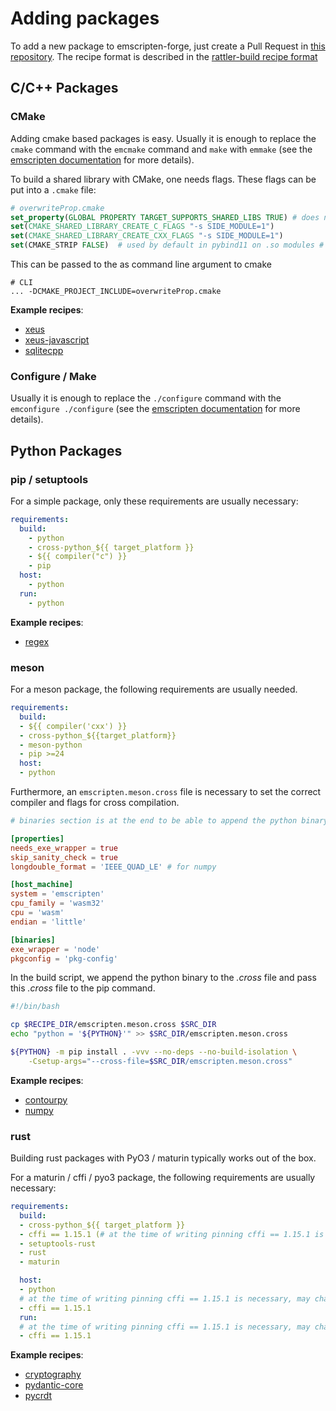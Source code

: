 # Adding packages

To add a new package to emscripten-forge, just create a Pull Request in [this repository](https://github.com/emscripten-forge/recipes/pulls).
The recipe format is described in the [rattler-build recipe format](https://github.com/prefix-dev/rattler-build?tab=readme-ov-file#the-recipe-format)


## C/C++ Packages
### CMake

Adding cmake based packages is easy. Usually it is enough to replace the `cmake` command with the `emcmake` command and
`make` with `emmake` (see the [emscripten documentation](https://emscripten.org/docs/compiling/Building-Projects.html#integrating-with-a-build-system) for more details).

To build a shared library with CMake, one needs  flags.
These flags can be put into a `.cmake` file:
```CMake
# overwriteProp.cmake
set_property(GLOBAL PROPERTY TARGET_SUPPORTS_SHARED_LIBS TRUE) # does not need to be global :)
set(CMAKE_SHARED_LIBRARY_CREATE_C_FLAGS "-s SIDE_MODULE=1")
set(CMAKE_SHARED_LIBRARY_CREATE_CXX_FLAGS "-s SIDE_MODULE=1")
set(CMAKE_STRIP FALSE)  # used by default in pybind11 on .so modules # only for needed when using pybind11
```

This can be passed to the as command line argument to cmake
```
# CLI
... -DCMAKE_PROJECT_INCLUDE=overwriteProp.cmake
```


**Example recipes**:

* [xeus](https://github.com/emscripten-forge/recipes/tree/main/recipes/recipes_emscripten/xeus)
* [xeus-javascript](https://github.com/emscripten-forge/recipes/tree/main/recipes/recipes_emscripten/xeus-javascript)
* [sqlitecpp](https://github.com/emscripten-forge/recipes/tree/main/recipes/recipes_emscripten/sqlitecpp)

### Configure / Make

Usually it is enough to replace the `./configure` command with the `emconfigure ./configure` (see the [emscripten documentation](https://emscripten.org/docs/compiling/Building-Projects.html#integrating-with-a-build-system) for more details).


## Python Packages

### pip / setuptools

For a simple package, only these requirements are usually necessary:

```yaml
requirements:
  build:
    - python
    - cross-python_${{ target_platform }}
    - ${{ compiler("c") }}
    - pip
  host:
    - python
  run:
    - python
```

**Example recipes**:

* [regex](https://github.com/emscripten-forge/recipes/tree/main/recipes/recipes_emscripten/regex)


### meson

For a meson package, the following requirements are usually needed.

```yaml
requirements:
  build:
  - ${{ compiler('cxx') }}
  - cross-python_${{target_platform}}
  - meson-python
  - pip >=24
  host:
  - python
```
Furthermore, an `emscripten.meson.cross` file is necessary to set the correct compiler and flags for cross compilation.

```toml
# binaries section is at the end to be able to append the python binary.

[properties]
needs_exe_wrapper = true
skip_sanity_check = true
longdouble_format = 'IEEE_QUAD_LE' # for numpy

[host_machine]
system = 'emscripten'
cpu_family = 'wasm32'
cpu = 'wasm'
endian = 'little'

[binaries]
exe_wrapper = 'node'
pkgconfig = 'pkg-config'

```

In the build script, we append the python binary to the *.cross* file and pass this *.cross* file to the pip command.

```bash
#!/bin/bash

cp $RECIPE_DIR/emscripten.meson.cross $SRC_DIR
echo "python = '${PYTHON}'" >> $SRC_DIR/emscripten.meson.cross

${PYTHON} -m pip install . -vvv --no-deps --no-build-isolation \
    -Csetup-args="--cross-file=$SRC_DIR/emscripten.meson.cross"
```

**Example recipes**:

* [contourpy](https://github.com/emscripten-forge/recipes/tree/main/recipes/recipes_emscripten/contourpy)
* [numpy](https://github.com/emscripten-forge/recipes/tree/main/recipes/recipes_emscripten/numpy)

### rust

Building rust packages with PyO3 / maturin typically works out of the box.

For a maturin / cffi / pyo3 package, the following requirements are usually necessary:

```yaml
requirements:
  build:
  - cross-python_${{ target_platform }}
  - cffi == 1.15.1 (# at the time of writing pinning cffi == 1.15.1 is necessary, may change in the future)
  - setuptools-rust
  - rust
  - maturin

  host:
  - python
  # at the time of writing pinning cffi == 1.15.1 is necessary, may change in the future)
  - cffi == 1.15.1
  run:
  # at the time of writing pinning cffi == 1.15.1 is necessary, may change in the future)
  - cffi == 1.15.1
```

**Example recipes**:

* [cryptography](https://github.com/emscripten-forge/recipes/tree/main/recipes/recipes_emscripten/cryptography)
* [pydantic-core](https://github.com/emscripten-forge/recipes/tree/main/recipes/recipes_emscripten/pydantic-core)
* [pycrdt](https://github.com/emscripten-forge/recipes/tree/main/recipes/recipes_emscripten/pycrdt)
